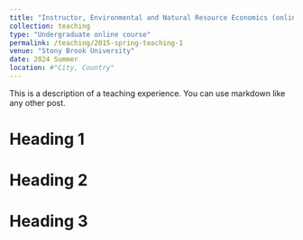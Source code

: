 ```yaml
---
title: "Instructor, Environmental and Natural Resource Economics (online)"
collection: teaching
type: "Undergraduate online course"
permalink: /teaching/2015-spring-teaching-1
venue: "Stony Brook University"
date: 2024 Summer
location: #"City, Country"
---
```


This is a description of a teaching experience. You can use markdown like any other post.

Heading 1
======

Heading 2
======

Heading 3
======
